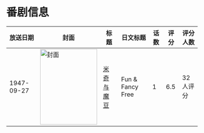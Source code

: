 # 番剧信息

|放送日期|封面|标题|日文标题|话数|评分|评分人数|
|---|---|---|---|---|---|---|
|1947-09-27|<img src="https://lain.bgm.tv/pic/cover/c/5f/b3/64091_Id231.jpg" alt="封面" style="width:150px;height:200px;object-fit:cover;">|[米奇与魔豆](https://bangumi.tv/subject/64091)|Fun & Fancy Free|1|6.5|32人评分|
